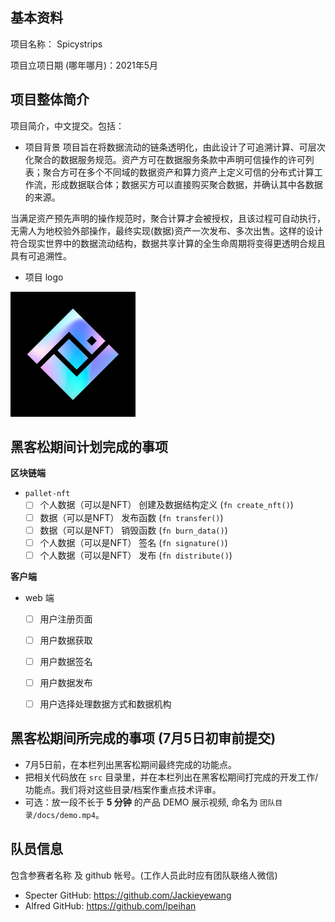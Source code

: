 ## 基本资料

项目名称： Spicystrips

项目立项日期 (哪年哪月)：2021年5月

## 项目整体简介

项目简介，中文提交。包括：

- 项目背景
项目旨在将数据流动的链条透明化，由此设计了可追溯计算、可层次化聚合的数据服务规范。资产方可在数据服务条款中声明可信操作的许可列表；聚合方可在多个不同域的数据资产和算力资产上定义可信的分布式计算工作流，形成数据联合体；数据买方可以直接购买聚合数据，并确认其中各数据的来源。

当满足资产预先声明的操作规范时，聚合计算才会被授权，且该过程可自动执行，无需人为地校验外部操作，最终实现(数据)资产一次发布、多次出售。这样的设计符合现实世界中的数据流动结构，数据共享计算的全生命周期将变得更透明合规且具有可追溯性。
- 项目 logo

![Ownership labs](./67382952.png)

## 黑客松期间计划完成的事项

**区块链端**

- `pallet-nft`
  - [ ] 个人数据（可以是NFT） 创建及数据结构定义 (`fn create_nft()`)
  - [ ] 数据（可以是NFT） 发布函数 (`fn transfer()`)
  - [ ] 数据（可以是NFT） 销毁函数 (`fn burn_data()`)
  - [ ] 个人数据（可以是NFT） 签名 (`fn signature()`)
  - [ ] 个人数据（可以是NFT） 发布 (`fn distribute()`)

**客户端**

- web 端
  - [ ] 用户注册页面
  - [ ] 用户数据获取
  - [ ] 用户数据签名
  - [ ] 用户数据发布
  - [ ] 用户选择处理数据方式和数据机构


## 黑客松期间所完成的事项 (7月5日初审前提交)

- 7月5日前，在本栏列出黑客松期间最终完成的功能点。
- 把相关代码放在 `src` 目录里，并在本栏列出在黑客松期间打完成的开发工作/功能点。我们将对这些目录/档案作重点技术评审。
- 可选：放一段不长于 **5 分钟** 的产品 DEMO 展示视频, 命名为 `团队目录/docs/demo.mp4`。

## 队员信息

包含参赛者名称 及 github 帐号。(工作人员此时应有团队联络人微信)

- Specter GitHub: https://github.com/Jackieyewang
- Alfred  GitHub: https://github.com/lpeihan